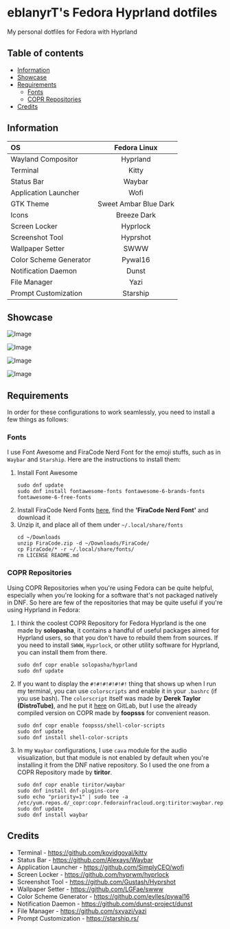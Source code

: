 # eblanyrT's Fedora Hyprland dotfiles
My personal dotfiles for Fedora with Hyprland

## Table of contents
* [Information](#information)
* [Showcase](#showcase)
* [Requirements](#requirements)
    * [Fonts](#fonts)
    * [COPR Repositories](#copr-repositories)
* [Credits](#credits)

## Information
|OS| Fedora Linux|
|:-----|:-------:|
|Wayland Compositor| Hyprland|
|Terminal| Kitty|
|Status Bar| Waybar|
|Application Launcher| Wofi|
|GTK Theme| Sweet Ambar Blue Dark|
|Icons| Breeze Dark|
|Screen Locker| Hyprlock|
|Screenshot Tool| Hyprshot|
|Wallpaper Setter| SWWW|
|Color Scheme Generator| Pywal16|
|Notification Daemon| Dunst|
|File Manager| Yazi|
|Prompt Customization| Starship|

## Showcase
![Image](https://github.com/user-attachments/assets/b92cc287-1736-4b11-bbee-a684f59ec854)

![Image](https://github.com/user-attachments/assets/5bd80bec-f305-4a8b-91dc-36111b70e6ab)

![Image](https://github.com/user-attachments/assets/7911fb6a-a7ec-41d8-b9dd-8924d013ea74)

![Image](https://github.com/user-attachments/assets/6b0a0efc-3d8f-45d9-bfdb-1a496b86b7fd)

## Requirements
In order for these configurations to work seamlessly, you need to install a few things as follows:

### Fonts
I use Font Awesome and FiraCode Nerd Font for the emoji stuffs, such as in `Waybar` and `Starship`. Here are the instructions to install them:
1. Install Font Awesome
    ```
    sudo dnf update
    sudo dnf install fontawesome-fonts fontawesome-6-brands-fonts fontawesome-6-free-fonts
    ```
2. Install FiraCode Nerd Fonts [here](https://www.nerdfonts.com/font-downloads), find the **'FiraCode Nerd Font'** and download it
3. Unzip it, and place all of them under `~/.local/share/fonts`
    ```
    cd ~/Downloads
    unzip FiraCode.zip -d ~/Downloads/FiraCode/
    cp FiraCode/* -r ~/.local/share/fonts/
    rm LICENSE README.md
    ```
### COPR Repositories
Using COPR Repositories when you're using Fedora can be quite helpful, especially when you're looking for a software that's not packaged natively in DNF. So here are few of the repositories that may be quite useful if you're using Hyprland in Fedora:
1. I think the coolest COPR Repository for Fedora Hyprland is the one made by **solopasha**, it contains a handful of useful packages aimed for Hyprland users, so that you don't have to rebuild them from sources. If you need to install `SWWW`, `Hyprlock`, or other utility software for Hyprland, you can install them from there.
    ```
    sudo dnf copr enable solopasha/hyprland
    sudo dnf update
    ```
2. If you want to display the `#!#!#!#!#!#!` thing that shows up when I run my terminal, you can use `colorscripts` and enable it in your `.bashrc` (if you use bash). The `colorscript` itself was made by **Derek Taylor (DistroTube)**, and he put it [here](https://gitlab.com/dwt1/shell-color-scripts) on GitLab, but I use the already compiled version on COPR made by **foopsss** for convenient reason.
    ```
    sudo dnf copr enable foopsss/shell-color-scripts
    sudo dnf update
    sudo dnf install shell-color-scripts
    ```
3. In my `Waybar` configurations, I use `cava` module for the audio visualization, but that module is not enabled by default when you're installing it from the DNF native repository. So I used the one from a COPR Repository made by **tiritor**.
    ```
    sudo dnf copr enable tiritor/waybar
    sudo dnf install dnf-plugins-core
    sudo echo "priority=1" | sudo tee -a /etc/yum.repos.d/_copr:copr.fedorainfracloud.org:tiritor:waybar.repo
    sudo dnf update
    sudo dnf install waybar
    ```

## Credits
- Terminal - https://github.com/kovidgoyal/kitty
- Status Bar - https://github.com/Alexays/Waybar
- Application Launcher - https://github.com/SimplyCEO/wofi
- Screen Locker - https://github.com/hyprwm/hyprlock
- Screenshot Tool - https://github.com/Gustash/Hyprshot
- Wallpaper Setter - https://github.com/LGFae/swww
- Color Scheme Generator - https://github.com/eylles/pywal16
- Notification Daemon - https://github.com/dunst-project/dunst
- File Manager - https://github.com/sxyazi/yazi
- Prompt Customization - https://starship.rs/
